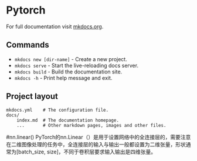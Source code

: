 # Pytorch

For full documentation visit [mkdocs.org](https://www.mkdocs.org).

## Commands

* `mkdocs new [dir-name]` - Create a new project.
* `mkdocs serve` - Start the live-reloading docs server.
* `mkdocs build` - Build the documentation site.
* `mkdocs -h` - Print help message and exit.

## Project layout

    mkdocs.yml    # The configuration file.
    docs/
        index.md  # The documentation homepage.
        ...       # Other markdown pages, images and other files.


#nn.linear()
    PyTorch的nn.Linear（）是用于设置网络中的全连接层的，需要注意在二维图像处理的任务中，全连接层的输入与输出一般都设置为二维张量，形状通常为[batch_size, size]，不同于卷积层要求输入输出是四维张量。
